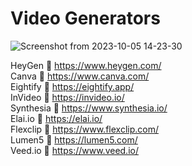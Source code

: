 <h1>
  Video Generators
</h1>

![Screenshot from 2023-10-05 14-23-30](https://github.com/echoWebNerds/Dev-Bookmarks/assets/122268379/63875293-ac53-4e1d-8421-aee1e94da649)


HeyGen   https://www.heygen.com/ <br>
Canva   https://www.canva.com/ <br>
Eightify   https://eightify.app/ <br>
InVideo   https://invideo.io/ <br>
Synthesia   https://www.synthesia.io/ <br>
Elai.io   https://elai.io/ <br>
Flexclip   https://www.flexclip.com/ <br>
Lumen5   https://lumen5.com/ <br>
Veed.io   https://www.veed.io/ <br>


